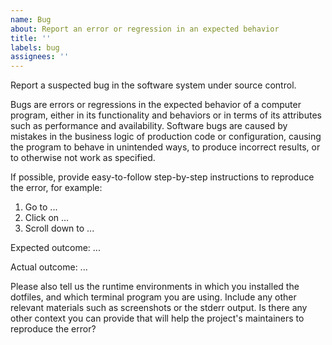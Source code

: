 ```yaml
---
name: Bug
about: Report an error or regression in an expected behavior
title: ''
labels: bug
assignees: ''
---
```


Report a suspected bug in the software system under source control. 

Bugs are errors or regressions in the expected behavior of a computer program, either in its functionality and behaviors or in terms of its attributes such as performance and availability. Software bugs are caused by mistakes in the business logic of production code or configuration, causing the program to behave in unintended ways, to produce incorrect results, or to otherwise not work as specified.

If possible, provide easy-to-follow step-by-step instructions to reproduce the error, for example:

1. Go to ...
2. Click on ...
3. Scroll down to ...

Expected outcome: ...

Actual outcome: ...

Please also tell us the runtime environments in which you installed the dotfiles, and which terminal program you are using. Include any other relevant materials such as screenshots or the stderr output. Is there any other context you can provide that will help the project's maintainers to reproduce the error?
